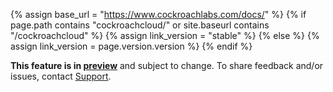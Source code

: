 {% assign base_url = "https://www.cockroachlabs.com/docs/" %}
{% if page.path contains "cockroachcloud/" or site.baseurl contains "/cockroachcloud" %}
  {% assign link_version = "stable" %}
{% else %}
  {% assign link_version = page.version.version %}
{% endif %}

**This feature is in [preview]({{base_url}}{{link_version}}/cockroachdb-feature-availability.html)** and subject to change. To share feedback and/or issues, contact [Support](https://support.cockroachlabs.com/hc/en-us).